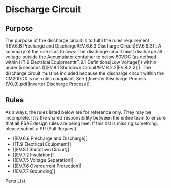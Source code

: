 # Discharge Circuit
## Purpose
The purpose of the discharge circuit is to fulfil the rules requirement [[EV.6.6 Precharge and Discharge#EV.6.6.3 Discharge Circuit|EV.6.6.3]]. A summary of the rule is as follows: The discharge circuit must discharge all voltage outside the Accumulator container to below 60VDC (as defined within [[T.9 Electrical Equipment#T.9.1 Definitions|Low Voltage]]) within under 5 seconds ([[EV.8.1 Shutdown Circuit#EV.8.2.2|EV.8.2.2]]).
The discharge circuit must be included because the discharge circuit within the CM200DX is not rules compliant. See [[Inverter Discharge Process (V0_9).pdf|Inverter Discharge Process]].

## Rules
As always, the rules listed below are for reference only. They may be incomplete. It is the shared responsibility between the entire team to ensure that all FSAE design rules are being met. If this list is missing something, please submit a PR (Pull Request).
- [[EV.6.6 Precharge and Discharge]]
- [[T.9 Electrical Equipment]]
- [[EV.8.1 Shutdown Circuit]]
- [[EV.7.2 Insulation]]
- [[EV.7.5 Voltage Separation]]
- [[EV.7.6 Overcurrent Protection]]
- [[EV.7.7 Grounding]]


Parts List